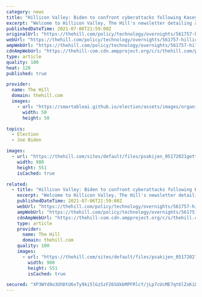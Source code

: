 ```yaml
---
category: news
title: "Hillicon Valley: Biden to confront cyberattacks following Kaseya attack | JEDI contract axed | Tech giants warn Hong Kong"
excerpt: "Welcome to Hillicon Valley, The Hill's newsletter detailing all you need to know about the tech and cyber news from Capitol Hill to Silicon Valley."
publishedDateTime: 2021-07-06T21:59:00Z
originalUrl: "https://thehill.com/policy/technology/overnights/561757-hillicon-valley-biden-to-engage-on-cyberattacks-following-kayesa"
webUrl: "https://thehill.com/policy/technology/overnights/561757-hillicon-valley-biden-to-engage-on-cyberattacks-following-kayesa"
ampWebUrl: "https://thehill.com/policy/technology/overnights/561757-hillicon-valley-biden-to-engage-on-cyberattacks-following-kayesa?amp"
cdnAmpWebUrl: "https://thehill-com.cdn.ampproject.org/c/s/thehill.com/policy/technology/overnights/561757-hillicon-valley-biden-to-engage-on-cyberattacks-following-kayesa?amp"
type: article
quality: 100
heat: 120
published: true

provider:
  name: The Hill
  domain: thehill.com
  images:
    - url: "https://smartableai.github.io/election/assets/images/organizations/thehill.com-50x50.jpg"
      width: 50
      height: 50

topics:
  - Election
  - Joe Biden

images:
  - url: "https://thehill.com/sites/default/files/psakijen_05172021getty.jpg"
    width: 980
    height: 551
    isCached: true

related:
  - title: "Hillicon Valley: Biden to confront cyberattacks following Kayesa attack | JEDI contract axed | Tech giants warn Hong Kong"
    excerpt: "Welcome to Hillicon Valley, The Hill's newsletter detailing all you need to know about the tech and cyber news from Capitol Hill to Silicon Valley."
    publishedDateTime: 2021-07-06T21:59:00Z
    webUrl: "https://thehill.com/policy/technology/overnights/561757-hillicon-valley-biden-to-engage-on-cyberattacks-following-kayesa"
    ampWebUrl: "https://thehill.com/policy/technology/overnights/561757-hillicon-valley-biden-to-engage-on-cyberattacks-following-kayesa?amp"
    cdnAmpWebUrl: "https://thehill-com.cdn.ampproject.org/c/s/thehill.com/policy/technology/overnights/561757-hillicon-valley-biden-to-engage-on-cyberattacks-following-kayesa?amp"
    type: article
    provider:
      name: The Hill
      domain: thehill.com
    quality: 100
    images:
      - url: "https://thehill.com/sites/default/files/psakijen_05172021getty.jpg"
        width: 980
        height: 551
        isCached: true

secured: "XP3WYd9o3UhDtU6xTy9ki5lGzSzFZ6SOkbMPFRlcY/jLp7cUcME7qt6lZxKiDrk1RL3ZME8ALtHXYf7/IHIzvwlIz+Pf8H6vpBsFiW7qJ/7cNnhVrTAs4xNRHApBaanO0jC9P/drx7nEEPO7wwtvNdtBua/prsG6b3TxSxEDq7wGk43D2wNuvXTpu2tzJkLen5KdcL0eBgYwPe3+Mn1FTwEnHlsbiSFT6HzIJcpXYFSiQC1kAZYlI0sPSeirF6bAkjMLAdgKkJrPvXmHjNkpUAoL4xAvUsGHWBujTmH5FXiHdXDnqdqQpP4oiMI37yd3ijAnLqQ96X9CL10KWW6EiThZgujZPAPjLhvDojimi4c=;xBMRvNs1+epLJ3V1TWaCEw=="
---
```


